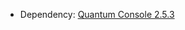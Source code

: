 + Dependency: [Quantum Console 2.5.3](https://assetstore.unity.com/packages/tools/utilities/quantum-console-128881)